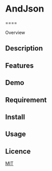 # AndJson
====

Overview

## Description

## Features

## Demo

## Requirement

## Install

## Usage

## Licence

[MIT](http://opensource.org/licenses/mit-license.php)

